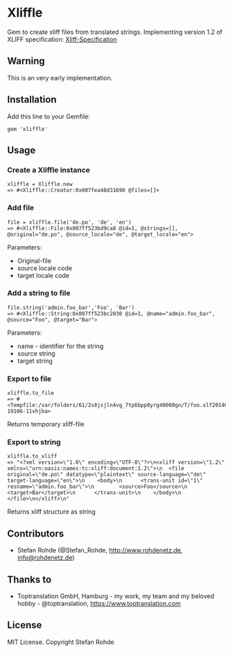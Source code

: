 # Xliffle
Gem to create xliff files from translated strings. Implementing version 1.2 of XLIFF specification: [Xliff-Specification](http://docs.oasis-open.org/xliff/xliff-core/xliff-core.html)

## Warning
This is an very early implementation.

## Installation
Add this line to your Gemfile:

`gem 'xliffle'`


## Usage
### Create a Xliffle instance

```
xliffle = Xliffle.new
=> #<Xliffle::Creator:0x007fea48d31690 @files=[]>
```

### Add file

```
file = xliffle.file('de.po', 'de', 'en')
=> #<Xliffle::File:0x007ff523bd9ca8 @id=1, @strings=[], @original="de.po", @source_locale="de", @target_locale="en">
```

Parameters:

* Original-file
* source locale code
* target locale code

### Add a string to file

```
file.string('admin.foo_bar','Foo', 'Bar')
=> #<Xliffle::String:0x007ff523bc2030 @id=1, @name="admin.foo_bar", @source="Foo", @target="Bar">
```

Parameters:
* name - identifier for the string
* source string
* target string

### Export to file

```
xliffle.to_file
=> #<Tempfile:/var/folders/61/2s8jsjln4vg_7tp6bpp0yrg40000gn/T/foo.xlf20140810-19106-11vhjba>
```

Returns temporary xliff-file

### Export to string

```
xliffle.to_xliff
=> "<?xml version=\"1.0\" encoding=\"UTF-8\"?>\n<xliff version=\"1.2\" xmlns=\"urn:oasis:names:tc:xliff:document:1.2\">\n  <file original=\"de.po\" datatype=\"plaintext\" source-language=\"de\" target-language=\"en\">\n    <body>\n      <trans-unit id=\"1\" resname=\"admin.foo_bar\">\n        <source>Foo</source>\n        <target>Bar</target>\n      </trans-unit>\n    </body>\n  </file>\n</xliff>\n"
```

Returns xliff structure as string


## Contributors

* Stefan Rohde (@Stefan_Rohde, http://www.rohdenetz.de, info@rohdenetz.de)

## Thanks to

* Toptranslation GmbH, Hamburg - my work, my team and my beloved hobby - @toptranslation, https://www.toptranslation.com
    
## License

MIT License. Copyright Stefan Rohde

